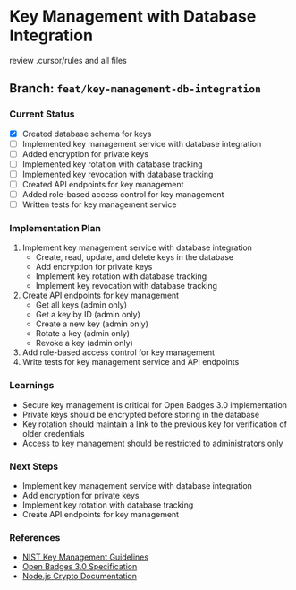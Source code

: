 # Key Management with Database Integration

review .cursor/rules and all files

## Branch: `feat/key-management-db-integration`

### Current Status
- [x] Created database schema for keys
- [ ] Implemented key management service with database integration
- [ ] Added encryption for private keys
- [ ] Implemented key rotation with database tracking
- [ ] Implemented key revocation with database tracking
- [ ] Created API endpoints for key management
- [ ] Added role-based access control for key management
- [ ] Written tests for key management service

### Implementation Plan
1. Implement key management service with database integration
   - Create, read, update, and delete keys in the database
   - Add encryption for private keys
   - Implement key rotation with database tracking
   - Implement key revocation with database tracking
2. Create API endpoints for key management
   - Get all keys (admin only)
   - Get a key by ID (admin only)
   - Create a new key (admin only)
   - Rotate a key (admin only)
   - Revoke a key (admin only)
3. Add role-based access control for key management
4. Write tests for key management service and API endpoints

### Learnings
- Secure key management is critical for Open Badges 3.0 implementation
- Private keys should be encrypted before storing in the database
- Key rotation should maintain a link to the previous key for verification of older credentials
- Access to key management should be restricted to administrators only

### Next Steps
- Implement key management service with database integration
- Add encryption for private keys
- Implement key rotation with database tracking
- Create API endpoints for key management

### References
- [NIST Key Management Guidelines](https://csrc.nist.gov/Projects/Key-Management/Key-Management-Guidelines)
- [Open Badges 3.0 Specification](https://www.imsglobal.org/spec/ob/v3p0/)
- [Node.js Crypto Documentation](https://nodejs.org/api/crypto.html)

